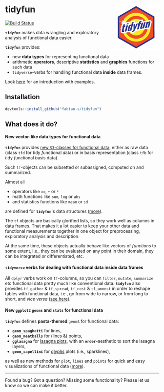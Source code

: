
<!-- README.md is generated from README.Rmd. Please edit that file -->
tidyfun <img src="README_files/figures/tidyfun_hex.gif" align="right" height = "150" />
=======================================================================================

[![Build Status](https://travis-ci.org/fabian-s/tidyfun.svg?branch=master)](https://travis-ci.org/fabian-s/tidyfun)

**`tidyfun`** makes data wrangling and exploratory analysis of functional data easier.

**`tidyfun`** provides:

-   new **data types** for representing functional data
-   arithmetic **operators**, descriptive **statistics** and **graphics** functions for such data
-   `tidyverse`-verbs for handling functional data **inside** data frames.

Look [here](https://fabian-s.github.io/tidyfun/articles/x01_Intro.html) for an introduction with examples.

Installation
------------

``` r
devtools::install_github("fabian-s/tidyfun")
```

What does it do?
----------------

#### New vector-like data types for functional data

**`tidyfun`** provides [new `S3`-classes for functional data](https://fabian-s.github.io/tidyfun/reference/index.html#section-tf-sub-classes-constructors-converters), either as raw data (class `tfd` for *t*idy *f*unctional *d*ata) or in basis representation (class `tfb` for *t*idy *f*unctional *b*asis data).

Such `tf`-objects can be subsetted or subassigned, computed on and summarized.

Almost all

-   operators like `==`, `+` or `*`
-   math functions like `sum`, `log` or `abs`
-   and statistics functions like `mean` or `sd`

are defined for **`tidyfun`**'s data structures ([more](https://fabian-s.github.io/tidyfun/reference/index.html#section-arithmetic-logical-and-summary-functions)).

The `tf` objects are basically glorified lists, so they work well as columns in data frames. That makes it a lot easier to keep your other data and functional measurements together in one object for preprocessing, exploratory analysis and description.

At the same time, these objects actually behave like vectors of *functions* to some extent, i.e., they can be evaluated on any point in their domain, they can be integrated or differentiated, etc.

#### `tidyverse` verbs for dealing with functional data inside data frames

All `dplyr` verbs work on `tf`-columns, so you can `filter`, `mutate`, `summarize` etc functional data pretty much like conventional data.
**`tidyfun`** also provides `tf_gather` & `tf_spread`, `tf_nest` & `tf_unnest` in order to reshape tables with functional data, i.e., go from wide to narrow, or from long to short, and *vice versa* ([see here](https://fabian-s.github.io/tidyfun/articles/x02_Data_Manipulation.html)).

#### New `ggplot2` `geoms` and `stats` for functional data

**`tidyfun`** defines **pasta-themed** `geom`s for functional data:

-   **`geom_spaghetti`** for lines,
-   **`geom_meatballs`** for (lines &) points,
-   **`gglasagna`** for [lasagna plots](https://asset.jmir.pub/assets/76aeec48564abf0e6f6da8e9cd06346d.png), with an **`order`**-aesthetic to sort the lasagna layers,
-   **`geom_capellini`** for [glyphs](http://ggobi.github.io/ggally/index_files/figure-html/glyphs-basic-usage-1.png) plots (i.e., sparklines),

as well as new methods for `plot`, `lines` and `points` for quick and easy visualizations of functional data ([more](https://fabian-s.github.io/tidyfun/reference/index.html#section-visualization-display)).

------------------------------------------------------------------------

Found a bug? Got a question? Missing some functionality?
Please let us know so we can make it better.
